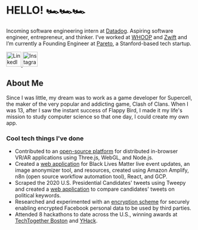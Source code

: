 <!--
**nicoledanuwidjaja/nicoledanuwidjaja** is a ✨ _special_ ✨ repository because its `README.md` (this file) appears on your GitHub profile.

Here are some ideas to get you started:

- 🔭 I’m currently working on ...
- 🌱 I’m currently learning ...
- 👯 I’m looking to collaborate on ...
- 🤔 I’m looking for help with ...
- 💬 Ask me about ...
- 📫 How to reach me: ...
- 😄 Pronouns: ...
- ⚡ Fun fact: ...
-->
# HELLO! 🏎️🏎️🏎️ 
Incoming software engineering intern at [Datadog](https://www.datadoghq.com/). Aspiring software engineer, entrepreneur, and thinker. I’ve worked at [WHOOP](http://whoop.com/) and [Zwift](https://zwift.com/) and I’m currently a Founding Engineer at [Pareto](http://hellopareto.com/), a Stanford-based tech startup.

<a href="https://www.linkedin.com/in/nicoledanuwidjaja/">
  <img alt="LinkedIn" width="40px" src="https://cdn.jsdelivr.net/npm/simple-icons@v3/icons/linkedin.svg" />
</a>
<a href="https://www.instagram.com/thenickyflash">
  <img alt="Instagram" width="40px" src="https://cdn.jsdelivr.net/npm/simple-icons@v3/icons/instagram.svg" />
</a>

## About Me
Since I was little, my dream was to work as a game developer for Supercell, the maker of the very popular and addicting game, Clash of Clans. When I was 13, after I saw the instant success of Flappy Bird, I made it my life's mission to study computer science so that one day, I could create my own app.

### Cool tech things I've done
- Contributed to an [open-source platform](https://github.com/webaverse/xrpackage) for distributed in-browser VR/AR applications using Three.js, WebGL, and Node.js.
- Created a [web application](https://master.d2ezegqjichq73.amplifyapp.com/) for Black Lives Matter live event updates, an image anonymizer tool, and resources, created using Amazon Amplify, n8n (open source workflow automation tool), React, and GCP.
- Scraped the 2020 U.S. Presidential Candidates' tweets using Tweepy and created a [web application](https://github.com/vkong6019/scrapetheprez) to compare candidates' tweets on political keywords.
- Researched and experimented with an [encryption scheme](https://github.com/indefinities/Homo-Encrypt-Facebook-Data) for securely enabling encrypted Facebook personal data to be used by third parties.
- Attended 8 hackathons to date across the U.S., winning awards at [TechTogether Boston](https://devpost.com/software/miraimessage) and [YHack](https://devpost.com/software/garbadoor).
